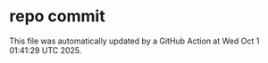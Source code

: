 # repo commit

This file was automatically updated by a GitHub Action at Wed Oct  1 01:41:29 UTC 2025.
